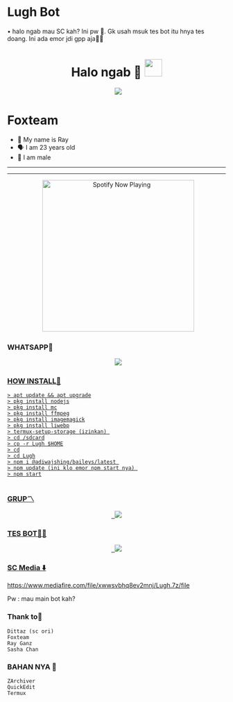 # Lugh Bot
• halo ngab mau SC kah? Ini pw 🗿. Gk usah msuk tes bot itu hnya tes doang. Ini ada emor jdi gpp aja🗿🙏

<h1 align="center">Halo ngab 🗿 <img src="https://user-images.githubusercontent.com/1303154/88677602-1635ba80-d120-11ea-84d8-d263ba5fc3c0.gif" width="40px" alt=""><br></h1>
<p align="center">
  <img src="https://user-images.githubusercontent.com/95025437/145654809-c0a7608d-2acb-4fb5-b0e3-4e91d2b34757.jpg" />
</p> 


# Foxteam 

<p align="center"> 

- 👼 My name is Ray
- 🗣️ I am 23 years old 
- 🔭 I am male 

</p> 

------




------ 

<p align="center">
  <a href="https://open.spotify.com/track/2ATxQ2yeUw3CAGjjPTundt?si=vLedryLxSWqWkn179NOcSg&utm="_blank"><img src="https://now-playing-on-spotify.vercel.app/api/spotify" alt="Spotify Now Playing" width="350"/></a>
</p> 

### WHATSAPP👑
<p align="center">
  <a href="https://wa.me/6288289252040?text=Halo"><img src="https://img.shields.io/badge/WhatsApp-25D366?style=for-the-badge&logo=whatsapp&logoColor=white" /><br>


### HOW INSTALL🗿 

```
> apt update && apt upgrade
> pkg install nodejs
> pkg install mc
> pkg install ffmpeg
> pkg install imagemagick
> pkg install liwebp
> termux-setup-storage (izinkan) 
> cd /sdcard
> cp -r Lugh $HOME
> cd
> cd Lugh
> npm i @adiwajshing/baileys/latest 
> npm update (ini klo emor npm start nya) 
> npm start


```
### GRUP〽️
<p align="center">
  <a href="https://chat.whatsapp.com/FU9uGSY7ODW9spPWCJFmEP"><img src="https://img.shields.io/badge/WhatsApp-25D366?style=for-the-badge&logo=whatsapp&logoColor=white" /><br>

### TES BOT👩‍💻
<p align="center">
  <a href="https://chat.whatsapp.com/FkjGJPHtDtFKhKXyyaeyYE"><img src="https://img.shields.io/badge/WhatsApp-25D366?style=for-the-badge&logo=whatsapp&logoColor=white" /><br>

### SC Media ⬇️

https://www.mediafire.com/file/xwwsvbhq8ev2mnj/Lugh.7z/file

Pw : mau main bot kah?

### Thank to🌹 

```
Dittaz (sc ori) 
Foxteam 
Ray Ganz
Sasha Chan 

```
### BAHAN NYA 🗿 

```
ZArchiver
QuickEdit
Termux 

```
